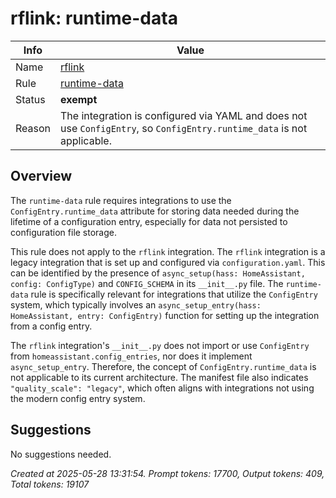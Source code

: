 # rflink: runtime-data

| Info   | Value                                                                    |
|--------|--------------------------------------------------------------------------|
| Name   | [rflink](https://www.home-assistant.io/integrations/rflink/) |
| Rule   | [runtime-data](https://developers.home-assistant.io/docs/core/integration-quality-scale/rules/runtime-data)                                                     |
| Status | **exempt**                                       |
| Reason | The integration is configured via YAML and does not use `ConfigEntry`, so `ConfigEntry.runtime_data` is not applicable. |

## Overview

The `runtime-data` rule requires integrations to use the `ConfigEntry.runtime_data` attribute for storing data needed during the lifetime of a configuration entry, especially for data not persisted to configuration file storage.

This rule does not apply to the `rflink` integration. The `rflink` integration is a legacy integration that is set up and configured via `configuration.yaml`. This can be identified by the presence of `async_setup(hass: HomeAssistant, config: ConfigType)` and `CONFIG_SCHEMA` in its `__init__.py` file. The `runtime-data` rule is specifically relevant for integrations that utilize the `ConfigEntry` system, which typically involves an `async_setup_entry(hass: HomeAssistant, entry: ConfigEntry)` function for setting up the integration from a config entry.

The `rflink` integration's `__init__.py` does not import or use `ConfigEntry` from `homeassistant.config_entries`, nor does it implement `async_setup_entry`. Therefore, the concept of `ConfigEntry.runtime_data` is not applicable to its current architecture. The manifest file also indicates `"quality_scale": "legacy"`, which often aligns with integrations not using the modern config entry system.

## Suggestions
No suggestions needed.

_Created at 2025-05-28 13:31:54. Prompt tokens: 17700, Output tokens: 409, Total tokens: 19107_
